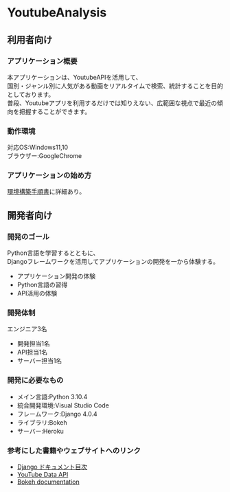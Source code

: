 # YoutubeAnalysis
## 利用者向け
### アプリケーション概要
本アプリケーションは、YoutubeAPIを活用して、<br>
国別・ジャンル別に人気がある動画をリアルタイムで検索、統計することを目的としております。<br>
普段、Youtubeアプリを利用するだけでは知りえない、広範囲な視点で最近の傾向を把握することができます。

### 動作環境
対応OS:Windows11,10<br>
ブラウザー:GoogleChrome

### アプリケーションの始め方
[環境構築手順書](https://github.com/theolliebbb/TeamPython/wiki/%E7%92%B0%E5%A2%83%E6%A7%8B%E7%AF%89%E6%89%8B%E9%A0%86%E6%9B%B8)に詳細あり。

## 開発者向け
### 開発のゴール
Python言語を学習するとともに、<br>
Djangoフレームワークを活用してアプリケーションの開発を一から体験する。
- アプリケーション開発の体験
- Python言語の習得
- API活用の体験

### 開発体制
エンジニア3名<br>
  - 開発担当1名<br>
  - API担当1名<br>
  - サーバー担当1名<br>

### 開発に必要なもの
  - メイン言語:Python 3.10.4
  - 統合開発環境:Visual Studio Code
  - フレームワーク:Django 4.0.4
  - ライブラリ:Bokeh
  - サーバー:Heroku

### 参考にした書籍やウェブサイトへのリンク
  - [Django ドキュメント目次](https://docs.djangoproject.com/ja/4.0/contents/)
  - [YouTube Data API](https://developers.google.com/youtube/v3)
  - [Bokeh documentation](https://docs.bokeh.org/en/latest/)
